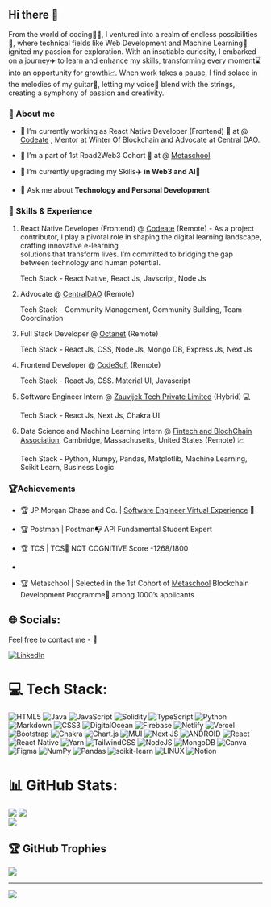 
## Hi there 👋

From the world of coding👨‍💻, I ventured into a realm of endless possibilities🤯, where technical fields like Web Development and Machine Learning🤖 ignited my passion for exploration. With an insatiable curiosity, I embarked on a journey✈️ to learn and enhance my skills, transforming every moment⌛ into an opportunity for growth📈. When work takes a pause, I find solace in the melodies of my guitar🎸, letting my voice🎤 blend with the strings, creating a symphony of passion and creativity.


### 🤔 About me

- 🔭 I’m currently working as React Native Developer (Frontend) 🤯 at @ [Codeate](https://www.codeate.in/) , Mentor at Winter Of Blockchain and Advocate at Central DAO. 

- 🔭 I’m a part of 1st Road2Web3 Cohort 🤯 at @ [Metaschool](http://metaschool.so) 
  
- 🌱 I’m currently upgrading my Skills✈️ **in Web3 and AI🤖**
  
- 💬 Ask me about **Technology and Personal Development** 
<!-- - 📫 How to reach me: **shubhamsinha07084@gmail.com** -- -->

### 🚀 Skills & Experience

 1. React Native Developer (Frontend) @ [Codeate](https://www.codeate.in/) (Remote) - As a project contributor, I play a pivotal role in shaping the digital learning landscape, crafting innovative e-learning     
    solutions that transform lives. I’m committed to bridging the gap between technology and human potential.

      Tech Stack - React Native, React Js, Javscript, Node Js
    
 2.  Advocate @ [CentralDAO](https://www.linkedin.com/company/central-dao/) (Remote)

       Tech Stack - Community Management, Community Building, Team Coordination

 3. Full Stack Developer @ [Octanet](https://octanet.in/) (Remote)

       Tech Stack - React Js, CSS, Node Js, Mongo DB, Express Js, Next Js
       
 4. Frontend Developer @ [CodeSoft](https://www.linkedin.com/company/codesoft/) (Remote)  

      Tech Stack - React Js, CSS. Material UI, Javascript
      
 5. Software Engineer Intern @ [Zauvijek Tech Private Limited](https://www.zauvijek) (Hybrid) 💻
      
      Tech Stack - React Js, Next Js, Chakra UI
      
 6. Data Science and Machine Learning Intern @ [Fintech and BlochChain Association](https://www.estfab.com/), Cambridge, Massachusetts, United States (Remote) 📈

      Tech Stack - Python, Numpy, Pandas, Matplotlib, Machine Learning, Scikit Learn, Business Logic

### 🏆Achievements

- 🏆 JP Morgan Chase and Co. | [Software Engineer Virtual Experience](https://forage-uploads-prod.s3.amazonaws.com/completion-certificates/J.P.%20Morgan/R5iK7HMxJGBgaSbvk_J.P.%20Morgan_wsLeBkrvWCFJFbxfR_1682162574154_completion_certificate.pdf) 👦
  
- 🏆 Postman | Postman📭 API Fundamental Student Expert

- 🏆 TCS | TCS🥃 NQT COGNITIVE Score -1268/1800
-

- 🏆 Metaschool | Selected in the 1st Cohort of [Metaschool](https://metaschool.so/) Blockchain Development Programme🤠 among 1000’s applicants


## 🌐 Socials: 

Feel free to contact me - 🙂

[![LinkedIn](https://img.shields.io/badge/LinkedIn-%230077B5.svg?logo=linkedin&logoColor=white)](https://linkedin.com/in/https://www.linkedin.com/in/shubham-sinha-39b9b2209/) 

# 💻 Tech Stack:
![HTML5](https://img.shields.io/badge/html5-%23E34F26.svg?style=for-the-badge&logo=html5&logoColor=white) ![Java](https://img.shields.io/badge/java-%23ED8B00.svg?style=for-the-badge&logo=java&logoColor=white) ![JavaScript](https://img.shields.io/badge/javascript-%23323330.svg?style=for-the-badge&logo=javascript&logoColor=%23F7DF1E) ![Solidity](https://img.shields.io/badge/Solidity-%23363636.svg?style=for-the-badge&logo=solidity&logoColor=white) ![TypeScript](https://img.shields.io/badge/typescript-%23007ACC.svg?style=for-the-badge&logo=typescript&logoColor=white) ![Python](https://img.shields.io/badge/python-3670A0?style=for-the-badge&logo=python&logoColor=ffdd54) ![Markdown](https://img.shields.io/badge/markdown-%23000000.svg?style=for-the-badge&logo=markdown&logoColor=white) ![CSS3](https://img.shields.io/badge/css3-%231572B6.svg?style=for-the-badge&logo=css3&logoColor=white) ![DigitalOcean](https://img.shields.io/badge/DigitalOcean-%230167ff.svg?style=for-the-badge&logo=digitalOcean&logoColor=white) ![Firebase](https://img.shields.io/badge/firebase-%23039BE5.svg?style=for-the-badge&logo=firebase) ![Netlify](https://img.shields.io/badge/netlify-%23000000.svg?style=for-the-badge&logo=netlify&logoColor=#00C7B7) ![Vercel](https://img.shields.io/badge/vercel-%23000000.svg?style=for-the-badge&logo=vercel&logoColor=white) ![Bootstrap](https://img.shields.io/badge/bootstrap-%23563D7C.svg?style=for-the-badge&logo=bootstrap&logoColor=white) ![Chakra](https://img.shields.io/badge/chakra-%234ED1C5.svg?style=for-the-badge&logo=chakraui&logoColor=white) ![Chart.js](https://img.shields.io/badge/chart.js-F5788D.svg?style=for-the-badge&logo=chart.js&logoColor=white) ![MUI](https://img.shields.io/badge/MUI-%230081CB.svg?style=for-the-badge&logo=material-ui&logoColor=white) ![Next JS](https://img.shields.io/badge/Next-black?style=for-the-badge&logo=next.js&logoColor=white) ![ANDROID](https://img.shields.io/badge/android-%2320232a.svg?style=for-the-badge&logo=android&logoColor=%a4c639) ![React](https://img.shields.io/badge/react-%2320232a.svg?style=for-the-badge&logo=react&logoColor=%2361DAFB) ![React Native](https://img.shields.io/badge/react_native-%2320232a.svg?style=for-the-badge&logo=react&logoColor=%2361DAFB) ![Yarn](https://img.shields.io/badge/yarn-%232C8EBB.svg?style=for-the-badge&logo=yarn&logoColor=white) ![TailwindCSS](https://img.shields.io/badge/tailwindcss-%2338B2AC.svg?style=for-the-badge&logo=tailwind-css&logoColor=white) ![NodeJS](https://img.shields.io/badge/node.js-6DA55F?style=for-the-badge&logo=node.js&logoColor=white) ![MongoDB](https://img.shields.io/badge/MongoDB-%234ea94b.svg?style=for-the-badge&logo=mongodb&logoColor=white) ![Canva](https://img.shields.io/badge/Canva-%2300C4CC.svg?style=for-the-badge&logo=Canva&logoColor=white) 	![Figma](https://img.shields.io/badge/figma-%23F24E1E.svg?style=for-the-badge&logo=figma&logoColor=white) ![NumPy](https://img.shields.io/badge/numpy-%23013243.svg?style=for-the-badge&logo=numpy&logoColor=white) ![Pandas](https://img.shields.io/badge/pandas-%23150458.svg?style=for-the-badge&logo=pandas&logoColor=white) ![scikit-learn](https://img.shields.io/badge/scikit--learn-%23F7931E.svg?style=for-the-badge&logo=scikit-learn&logoColor=white) ![LINUX](https://img.shields.io/badge/Linux-FCC624?style=for-the-badge&logo=linux&logoColor=black) ![Notion](https://img.shields.io/badge/Notion-%23000000.svg?style=for-the-badge&logo=notion&logoColor=white)

# 📊 GitHub Stats:
![](https://github-readme-stats.vercel.app/api?username=shubhamsinha21&theme=dark&hide_border=false&include_all_commits=true&count_private=true)
![](https://github-readme-streak-stats.herokuapp.com/?user=shubhamsinha21&theme=dark&hide_border=false)<br/>
![](https://github-readme-stats.vercel.app/api/top-langs/?username=shubhamsinha21&theme=dark&hide_border=false&include_all_commits=true&count_private=true&layout=compact)

## 🏆 GitHub Trophies
![](https://github-profile-trophy.vercel.app/?username=shubhamsinha21&theme=radical&no-frame=false&no-bg=false&margin-w=4)

---
[![](https://visitcount.itsvg.in/api?id=shubhamsinha21&icon=0&color=0)](https://visitcount.itsvg.in)

<!-- Proudly created with GPRM ( https://gprm.itsvg.in ) -->
